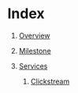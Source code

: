 # Index
1. [Overview](overview.md)
2. [Milestone](milestone.md)
3. [Services](services/index.md)

    1. [Clickstream](services/clickstream.md)
